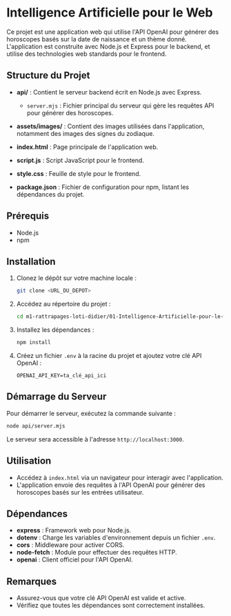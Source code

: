 # Intelligence Artificielle pour le Web

Ce projet est une application web qui utilise l'API OpenAI pour générer des horoscopes basés sur la date de naissance et un thème donné. L'application est construite avec Node.js et Express pour le backend, et utilise des technologies web standards pour le frontend.

## Structure du Projet

- **api/** : Contient le serveur backend écrit en Node.js avec Express.
  - `server.mjs` : Fichier principal du serveur qui gère les requêtes API pour générer des horoscopes.
  
- **assets/images/** : Contient des images utilisées dans l'application, notamment des images des signes du zodiaque.

- **index.html** : Page principale de l'application web.

- **script.js** : Script JavaScript pour le frontend.

- **style.css** : Feuille de style pour le frontend.

- **package.json** : Fichier de configuration pour npm, listant les dépendances du projet.

## Prérequis

- Node.js 
- npm 

## Installation

1. Clonez le dépôt sur votre machine locale :

   ```bash
   git clone <URL_DU_DEPOT>
   ```

2. Accédez au répertoire du projet :

   ```bash
   cd m1-rattrapages-loti-didier/01-Intelligence-Artificielle-pour-le-web
   ```

3. Installez les dépendances :

   ```bash
   npm install
   ```

4. Créez un fichier `.env` à la racine du projet et ajoutez votre clé API OpenAI :

   ```
   OPENAI_API_KEY=ta_clé_api_ici
   ```

## Démarrage du Serveur

Pour démarrer le serveur, exécutez la commande suivante :

```bash
node api/server.mjs
```

Le serveur sera accessible à l'adresse `http://localhost:3000`.

## Utilisation

- Accédez à `index.html` via un navigateur pour interagir avec l'application.
- L'application envoie des requêtes à l'API OpenAI pour générer des horoscopes basés sur les entrées utilisateur.

## Dépendances

- **express** : Framework web pour Node.js.
- **dotenv** : Charge les variables d'environnement depuis un fichier `.env`.
- **cors** : Middleware pour activer CORS.
- **node-fetch** : Module pour effectuer des requêtes HTTP.
- **openai** : Client officiel pour l'API OpenAI.

## Remarques

- Assurez-vous que votre clé API OpenAI est valide et active.
- Vérifiez que toutes les dépendances sont correctement installées.